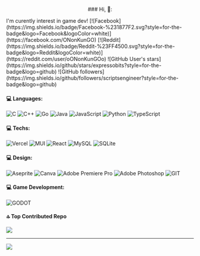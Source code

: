 <p align="center"> ### Hi, 👋: </p>
I'm curently interest in game dev!
[![Facebook](https://img.shields.io/badge/Facebook-%231877F2.svg?style=for-the-badge&logo=Facebook&logoColor=white)](https://facebook.com/ONonKunGO) [![Reddit](https://img.shields.io/badge/Reddit-%23FF4500.svg?style=for-the-badge&logo=Reddit&logoColor=white)](https://reddit.com/user/oONonKunGOo) ![GitHub User's stars](https://img.shields.io/github/stars/expressobits?style=for-the-badge&logo=github) ![GitHub followers](https://img.shields.io/github/followers/scriptsengineer?style=for-the-badge&logo=github)

#### 💻 Languages:
![C](https://img.shields.io/badge/c-%2300599C.svg?style=for-the-badge&logo=c&logoColor=white) ![C++](https://img.shields.io/badge/c++-%2300599C.svg?style=for-the-badge&logo=c%2B%2B&logoColor=white) ![Go](https://img.shields.io/badge/go-%2300ADD8.svg?style=for-the-badge&logo=go&logoColor=white) ![Java](https://img.shields.io/badge/java-%23ED8B00.svg?style=for-the-badge&logo=java&logoColor=white) ![JavaScript](https://img.shields.io/badge/javascript-%23323330.svg?style=for-the-badge&logo=javascript&logoColor=%23F7DF1E) ![Python](https://img.shields.io/badge/python-3670A0?style=for-the-badge&logo=python&logoColor=ffdd54) ![TypeScript](https://img.shields.io/badge/typescript-%23007ACC.svg?style=for-the-badge&logo=typescript&logoColor=white)

#### 💻 Techs:
![Vercel](https://img.shields.io/badge/vercel-%23000000.svg?style=for-the-badge&logo=vercel&logoColor=white)
![MUI](https://img.shields.io/badge/MUI-%230081CB.svg?style=for-the-badge&logo=material-ui&logoColor=white) ![React](https://img.shields.io/badge/react-%2320232a.svg?style=for-the-badge&logo=react&logoColor=%2361DAFB)
![MySQL](https://img.shields.io/badge/mysql-%2300f.svg?style=for-the-badge&logo=mysql&logoColor=white) ![SQLite](https://img.shields.io/badge/sqlite-%2307405e.svg?style=for-the-badge&logo=sqlite&logoColor=white)

#### 💻 Design:
![Aseprite](https://img.shields.io/badge/Aseprite-FFFFFF?style=for-the-badge&logo=Aseprite&logoColor=#7D929E) ![Canva](https://img.shields.io/badge/Canva-%2300C4CC.svg?style=for-the-badge&logo=Canva&logoColor=white) ![Adobe Premiere Pro](https://img.shields.io/badge/Adobe%20Premiere%20Pro-9999FF.svg?style=for-the-badge&logo=Adobe%20Premiere%20Pro&logoColor=white) ![Adobe Photoshop](https://img.shields.io/badge/adobephotoshop-%2331A8FF.svg?style=for-the-badge&logo=adobephotoshop&logoColor=white) ![GIT](https://img.shields.io/badge/Git-fc6d26?style=for-the-badge&logo=git&logoColor=white)

#### 💻 Game Development:
![GODOT](https://img.shields.io/badge/godot-3582bb.svg?style=for-the-badge&logo=godot-engine&logoColor=white)

#### 🔝 Top Contributed Repo
![](https://github-contributor-stats.vercel.app/api?username=non-nattawut&limit=5&theme=nord&combine_all_yearly_contributions=true)

---
![](https://komarev.com/ghpvc/?username=non-nattawut&color=lightgray&style=for-the-badge&)

<!-- Proudly created with GPRM ( https://gprm.itsvg.in ) -->

<!---
non-nattawut/non-nattawut is a ✨ special ✨ repository because its `README.md` (this file) appears on your GitHub profile.
You can click the Preview link to take a look at your changes.
--->

<!--- 
# welcome to my profile 🙂

## Greetings
- 👋 Hi, I’m Nattawut you can call me non
- 👀 I’m interested in GameDev
- 🌱 I’m currently major in Computer Engineering
- 📫 How to reach me on
- Facebook : https://www.facebook.com/ONonKunGO

## Stats
![Top Langs](https://github-readme-stats.vercel.app/api/top-langs/?username=non-nattawut\&layout=compact\&theme=gotham)
![Anurag's GitHub stats](https://github-readme-stats.vercel.app/api?username=non-nattawut\&hide=issues\&show_icons=true\&theme=gotham)

--->
